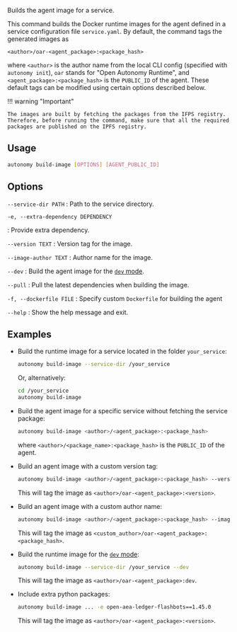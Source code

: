 Builds the agent image for a service.

This command builds the Docker runtime images for the agent defined in a service configuration file `service.yaml`. By default, the command tags the generated images as

```
<author>/oar-<agent_package>:<package_hash>
```

where `<author>` is the author name from the local CLI config (specified with `autonomy init`), `oar` stands for "Open Autonomy Runtime", and `<agent_package>:<package_hash>` is the `PUBLIC_ID` of the agent. These default tags can be modified using certain options described below.

!!! warning "Important"

    The images are built by fetching the packages from the IFPS registry. Therefore, before running the command, make sure that all the required packages are published on the IPFS registry.

## Usage

```bash
autonomy build-image [OPTIONS] [AGENT_PUBLIC_ID]
```

## Options

`--service-dir PATH`
:   Path to the service directory.

`-e, --extra-dependency DEPENDENCY`

:   Provide extra dependency.

`--version TEXT`
:   Version tag for the image.

`--image-author TEXT`
:   Author name for the image.

`--dev`
:   Build the agent image for the [`dev` mode](../developer_tooling/dev_mode.md).

`--pull`
:   Pull the latest dependencies when building the image.

`-f, --dockerfile FILE`
:   Specify custom `Dockerfile` for building the agent

`--help`
:   Show the help message and exit.

## Examples

* Build the runtime image for a service located in the folder `your_service`:

    ```bash
    autonomy build-image --service-dir /your_service
    ```

    Or, alternatively:

    ```bash
    cd /your_service
    autonomy build-image
    ```

* Build the agent image for a specific service without fetching the service package:

    ```bash
    autonomy build-image <author>/<agent_package>:<package_hash>
    ```

    where `<author>/<package_name>:<package_hash>` is the `PUBLIC_ID` of the agent.

* Build an agent image with a custom version tag:

    ```bash
    autonomy build-image <author>/<agent_package>:<package_hash> --version <version>
    ```

    This will tag the image as `<author>/oar-<agent_package>:<version>`.

* Build an agent image with a custom author name:

    ```bash
    autonomy build-image <author>/<agent_package>:<package_hash> --image-author <custom_author>
    ```

    This will tag the image as `<custom_author>/oar-<agent_package>:<package_hash>`.

* Build the runtime image for the  [`dev` mode](../developer_tooling/dev_mode.md):

    ```bash
    autonomy build-image --service-dir /your_service --dev
    ```

    This will tag the image as `<author>/oar-<agent_package>:dev`.

* Include extra python packages:

    ```bash
    autonomy build-image ... -e open-aea-ledger-flashbots==1.45.0
    ```

    This will tag the image as `<author>/oar-<agent_package>:<version>`.
